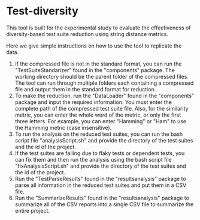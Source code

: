 # Test-diversity

This tool is built for the experimental study to evaluate the effectiveness of 
diversity-based test suite reduction using string distance metrics.

Here we give simple instructions on how to use the tool to replicate the data.

1. If the compressed file is not in the standard format, you can run the "TestSuiteStandarizer" found in the "components" package. The working directory should be the parent folder of the compressed
 files. The tool can run through multiple folders each containing a compressed file and output them in the standard format for reduction.
2. To make the reduction, run the "DataLoader" found in the "components" package and input the required information. You must enter the complete path of the compressed test suite file. Also, for 
the similarity metric, you can enter the whole word of the metric, or only the first three letters. For example, you can enter "Hamming" or "Ham" to use the Hamming metric (case insensitive).
3. To run the analysis on the reduced test suites, you can run the bash script file "analysisScript.sh" and provide the directory of the test suites and the id of the project.
4. If the test suites are failing due to flaky tests or dependent tests, you can fix them and then run the analysis using the bash script file "fixAnalysisScript.sh" and provide the directory of the test suites and the id of the project.
5. Run the "TestParseResults" found in the "resultsanalysis" package to parse all information in the reduced test suites and put them in a CSV file.
6. Run the "SummarizeResults" found in the "resultsanalysis" package to summarize all of the CSV reports into a single CSV file to summarize the entire project.
